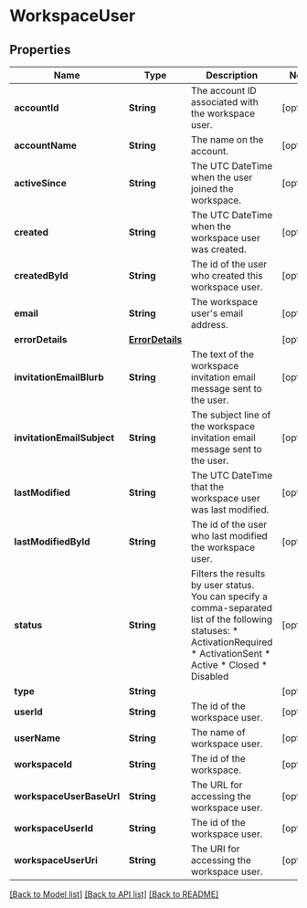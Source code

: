 # WorkspaceUser

## Properties
Name | Type | Description | Notes
------------ | ------------- | ------------- | -------------
**accountId** | **String** | The account ID associated with the workspace user. | [optional] 
**accountName** | **String** | The name on the account. | [optional] 
**activeSince** | **String** | The UTC DateTime when the user joined the workspace. | [optional] 
**created** | **String** | The UTC DateTime when the workspace user was created. | [optional] 
**createdById** | **String** | The id of the user who created this workspace user. | [optional] 
**email** | **String** | The workspace user&#39;s email address. | [optional] 
**errorDetails** | [**ErrorDetails**](ErrorDetails.md) |  | [optional] 
**invitationEmailBlurb** | **String** | The text of the workspace invitation email message sent to the user. | [optional] 
**invitationEmailSubject** | **String** | The subject line of the workspace invitation email message sent to the user. | [optional] 
**lastModified** | **String** | The UTC DateTime that the workspace user was last modified. | [optional] 
**lastModifiedById** | **String** | The id of the user who last modified the workspace user. | [optional] 
**status** | **String** | Filters the results by user status. You can specify a comma-separated list of the following statuses:  * ActivationRequired  * ActivationSent  * Active * Closed  * Disabled | [optional] 
**type** | **String** |  | [optional] 
**userId** | **String** | The id of the workspace user. | [optional] 
**userName** | **String** | The name of workspace user. | [optional] 
**workspaceId** | **String** | The id of the workspace. | [optional] 
**workspaceUserBaseUrl** | **String** | The URL for accessing the workspace user. | [optional] 
**workspaceUserId** | **String** | The id of the workspace user. | [optional] 
**workspaceUserUri** | **String** | The URI for accessing the workspace user. | [optional] 

[[Back to Model list]](../README.md#documentation-for-models) [[Back to API list]](../README.md#documentation-for-api-endpoints) [[Back to README]](../README.md)


